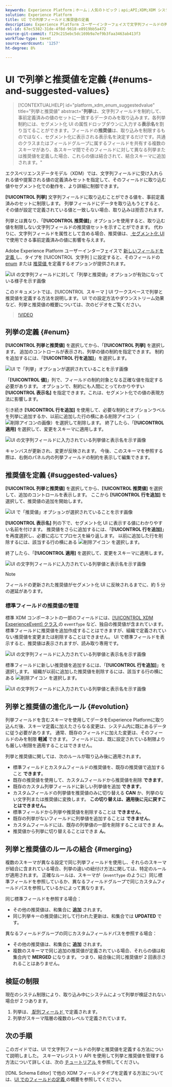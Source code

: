 ```yaml
---
keywords: Experience Platform；ホーム；人気のトピック；api;API;XDM;XDM システム；エクスペリエンスデータモデル；データモデル；ui；ワークスペース；列挙；フィールド；
solution: Experience Platform
title: UI での列挙フィールドと推奨値の定義
description: Experience Platform ユーザーインターフェイスで文字列フィールドの列挙と推奨値を定義する方法について説明します。
exl-id: 67ec5382-31de-4f8d-9618-e8919bb5a472
source-git-commit: f129c215ebc5dc169b9a7ef9b3faa3463ab413f3
workflow-type: tm+mt
source-wordcount: '1257'
ht-degree: 8%

---
```


# UI で列挙と推奨値を定義 {#enums-and-suggested-values}

>[!CONTEXTUALHELP]
>id="platform_xdm_enum_suggestedvalue"
>title="列挙と推奨値"
>abstract="**列挙**&#x200B;は、文字列フィールドを制約して、事前定義済みの値のセットに一致するデータのみを取り込みます。各列挙制約には、セグメント化 UI の属性ドロップダウンに入力する&#x200B;**表示名**&#x200B;を割り当てることができます。フィールドの&#x200B;**推奨値**&#x200B;は、取り込みを制限するものではなく、セグメント化に表示される表示名を決定するだけです。共通のクラスまたはフィールドグループに属するフィールドを共有する複数のスキーマがあり、各スキーマ間でそのフィールドに対して異なる列挙または推奨値を定義した場合、これらの値は結合されて、結合スキーマに追加されます。"

エクスペリエンスデータモデル（XDM）では、文字列フィールドに受け入れられる値や提案される値の定義済みセットを指定して、そのフィールドに取り込む値やセグメント化での動作を、より詳細に制御できます。

**[!UICONTROL 列挙]** 文字列フィールドに取り込むことができる値を、事前定義済みのセットに制限します。 列挙フィールドにデータを取り込もうとすると、その値が設定で定義されている値と一致しない場合、取り込みは拒否されます。

列挙とは異なり、「**[!UICONTROL 推奨値]**」オプションを使用すると、取り込む値を制限しない文字列フィールドの推奨値セットを示すことができます。 代わりに、文字列フィールドを属性として含める場合、推奨値は、[ セグメント化 UI](../../../segmentation/ui/overview.md) で使用できる事前定義済みの値に影響を与えます。

Adobe Experience Platform ユーザーインターフェイスで [ 新しいフィールドを定義 ](./overview.md#define) し、タイプを [!UICONTROL &#x200B; 文字列 &#x200B;] に設定すると、そのフィールドの [enum](#enum) または [ 推奨値 ](#suggested-values) を定義するオプションが提供されます。

![UI の文字列フィールドに対して「列挙と推奨値」オプションが有効になっている様子を示す画像 ](../../images/ui/fields/enum/enum-options-selected.png)

このドキュメントでは、[!UICONTROL &#x200B; スキーマ &#x200B;] UI ワークスペースで列挙と推奨値を定義する方法を説明します。 UI での設定方法やダウンストリーム効果など、列挙と推奨値の概要については、次のビデオをご覧ください。

>[!VIDEO](https://video.tv.adobe.com/v/3413679/?quality=12&learn=on&captions=jpn)

## 列挙の定義 {#enum}

**[!UICONTROL 列挙と推奨値]** を選択してから、「**[!UICONTROL 列挙]** を選択します。 追加のコントロールが表示され、列挙の値の制約を指定できます。 制約を追加するには、「**[!UICONTROL 行を追加]**」を選択します。

![UI で「列挙」オプションが選択されていることを示す画像 ](../../images/ui/fields/enum/enum-add-row.png)

「**[!UICONTROL 値]**」列で、フィールドの制約対象となる正確な値を指定する必要があります。 オプションで、制約にも人間にとってわかりやすい **[!UICONTROL 表示名]** を指定できます。これは、セグメント化での値の表現方法に影響します。

引き続き **[!UICONTROL 行を追加]** を使用して、必要な制約とオプションラベルを列挙に追加するか、以前に追加した行の横にある削除アイコン（![ 削除アイコンの画像 ](/help/images/icons/remove-circle.png)）を選択して削除します。 終了したら、「**[!UICONTROL 適用]** を選択して、変更をスキーマに適用します。

![UI の文字列フィールドに入力されている列挙値と表示名を示す画像 ](../../images/ui/fields/enum/enum-confirm.png)

キャンバスが更新され、変更が反映されます。 今後、このスキーマを参照する際は、右側のパネル内の列挙フィールドの制約を表示して編集できます。

## 推奨値を定義 {#suggested-values}

**[!UICONTROL 列挙と推奨値]** を選択してから、**[!UICONTROL 推奨値]** を選択して、追加のコントロールを表示します。 ここから **[!UICONTROL 行を追加]** を選択して、推奨値の追加を開始します。

![UI で「推奨値」オプションが選択されていることを示す画像 ](../../images/ui/fields/enum/suggested-add-row.png)

**[!UICONTROL 表示名]** 列の下で、セグメント化 UI に表示する値にわかりやすい名前を付けます。 推奨値をさらに追加するには、「**[!UICONTROL 行を追加]**」を再度選択し、必要に応じてプロセスを繰り返します。 以前に追加した行を削除するには、該当する行の横にある ![ 削除アイコン ](/help/images/icons/remove-circle.png) を選択します。

終了したら、「**[!UICONTROL 適用]** を選択して、変更をスキーマに適用します。

![UI の文字列フィールドに入力されている列挙値と表示名を示す画像 ](../../images/ui/fields/enum/suggested-confirm.png)

>[!NOTE]
>
>フィールドの更新された推奨値がセグメント化 UI に反映されるまでに、約 5 分の遅延があります。

### 標準フィールドの推奨値の管理

標準 XDM コンポーネントの一部のフィールドには、[[!UICONTROL XDM ExperienceEvent] クラス ](../../classes/experienceevent.md) の `eventType` など、独自の推奨値が含まれています。 標準フィールドに推奨値を追加作成することはできますが、組織で定義されていない推奨値を変更または削除することはできません。 UI で標準フィールドを表示すると、推奨値は表示されますが、読み取り専用です。

![UI の文字列フィールドに入力されている列挙値と表示名を示す画像 ](../../images/ui/fields/enum/suggested-standard.png)

標準フィールドに新しい推奨値を追加するには、「**[!UICONTROL 行を追加]**」を選択します。 組織が以前に追加した推奨値を削除するには、該当する行の横にある ![ 削除アイコン ](/help/images/icons/remove-circle.png) を選択します。

![UI の文字列フィールドに入力されている列挙値と表示名を示す画像 ](../../images/ui/fields/enum/suggested-standard-add.png)

<!-- ### Removing suggested values for standard fields

Only suggested values that you define can be removed from a standard field. Existing suggested values can be disabled so that they no longer appear in the segmentation dropdown, but they cannot be removed outright.

For example, consider a profile schema where the a suggested value for the standard `person.gender` field is disabled:

![Image showing the enum values and display names filled out for the string field in the UI](../../images/ui/fields/enum/standard-enum-disabled.png)

In this example, the display name "[!UICONTROL Non-specific]" is now disabled from being shown in the segmentation dropdown list. However, the value `non_specific` is still part of the list of enumerated fields and is therefore still allowed on ingestion. In other words, you cannot disable the actual enum value for the standard field as it would go against the principle of only allowing changes that make a field less restrictive.

See the [section below](#evolution) for more information on the rules for updating enums and suggested values for existing schema fields. -->

## 列挙と推奨値の進化ルール {#evolution}

列挙フィールドを含むスキーマを使用してデータをExperience Platformに取り込んだ後、スキーマ定義に加えたさらなる変更は、システム内に既にあるデータに従う必要があります。 通常、既存のフィールドに加えた変更は、そのフィールドのみを制限 **軽減** できます。 フィールドには、既に設定されている制限よりも厳しい制限を適用することはできません。

列挙と推奨値に関しては、次のルールが取り込み後に適用されます。

* 標準フィールドとカスタムフィールドの推奨値を、既存の推奨値で追加すること **できます**。
* 既存の推奨値を使用して、カスタムフィールドから推奨値を削除 **できます**。
* 既存のカスタム列挙フィールドに新しい列挙値を追加 **できます**。
* カスタムフィールドの列挙値を推奨値のみに切り替える **CAN** か、列挙のない文字列または推奨値に変換します。 **この切り替えは、適用後に元に戻すことはできません。**
* 標準フィールドから列挙や推奨値を削除することは **できません**。
* 既存の列挙がないフィールドに列挙値を追加することは **できません**。
* カスタムフィールドには、既存の列挙値の一部を削除することはできま **ん**。
* 推奨値から列挙に切り替えることはできま **ん**。

## 列挙と推奨値のルールの結合 {#merging}

複数のスキーマが異なる設定で同じ列挙フィールドを使用し、それらのスキーマが結合に含まれている場合、列挙の違いの紐付け方法に関しては、特定のルールが適用されます。 正確なルールは、スキーマが（`eventType` のように）同じ標準フィールドを参照しているか、異なるフィールドグループで同じカスタムフィールドパスを参照しているかによって異なります。

同じ標準フィールドを参照する場合：

* その他の推奨値は、和集合に **追加** されます。
* 同じ列挙キーの推奨値に対して行われた更新は、和集合では **UPDATED** です。

異なるフィールドグループの同じカスタムフィールドパスを参照する場合：

* その他の推奨値は、和集合に **追加** されます。
* 複数のスキーマで同じ追加の推奨値が定義されている場合、それらの値は和集合内で **MERGED** になります。 つまり、結合後に同じ推奨値が 2 回表示されることはありません。

## 検証の制限

現在のシステム制限により、取り込み中にシステムによって列挙が検証されない場合が 2 つあります。

1. 列挙は、[ 配列フィールド ](./array.md) で定義されます。
1. 列挙がスキーマ階層の複数のレベルで定義されています。

## 次の手順

このガイドでは、UI で文字列フィールドの列挙と推奨値を定義する方法について説明しました。 スキーマレジストリ API を使用して列挙と推奨値を管理する方法について詳しくは、次の [ チュートリアル ](../../tutorials/suggested-values.md) を参照してください。

[!DNL Schema Editor] で他の XDM フィールドタイプを定義する方法については、[UI でのフィールドの定義 ](./overview.md#special) の概要を参照してください。
